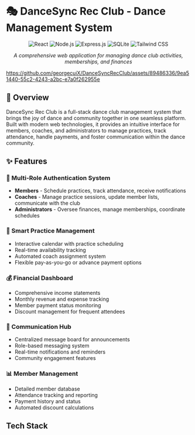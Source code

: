 # 🎭 DanceSync Rec Club - Dance Management System
<div align="center">
  <img src="https://img.shields.io/badge/React-20232A?style=for-the-badge&logo=react&logoColor=61DAFB" alt="React" />
  <img src="https://img.shields.io/badge/Node.js-43853D?style=for-the-badge&logo=node.js&logoColor=white" alt="Node.js" />
  <img src="https://img.shields.io/badge/Express.js-404D59?style=for-the-badge" alt="Express.js" />
  <img src="https://img.shields.io/badge/SQLite-07405E?style=for-the-badge&logo=sqlite&logoColor=white" alt="SQLite" />
  <img src="https://img.shields.io/badge/Tailwind_CSS-38B2AC?style=for-the-badge&logo=tailwind-css&logoColor=white" alt="Tailwind CSS" />
</div>
<div align="center">
  <p><em>A comprehensive web application for managing dance club activities, memberships, and finances</em></p>
</div>

https://github.com/georgecuiX/DanceSyncRecClub/assets/89486336/9ea51440-55c2-4243-a2bc-e7a0f262955e

## 🌟 Overview

DanceSync Rec Club is a full-stack dance club management system that brings the joy of dance and community together in one seamless platform. Built with modern web technologies, it provides an intuitive interface for members, coaches, and administrators to manage practices, track attendance, handle payments, and foster communication within the dance community.

## ✨ Features
### 👥 Multi-Role Authentication System
- **Members** - Schedule practices, track attendance, receive notifications
- **Coaches** - Manage practice sessions, update member lists, communicate with the club
- **Administrators** - Oversee finances, manage memberships, coordinate schedules

### 📅 Smart Practice Management
- Interactive calendar with practice scheduling
- Real-time availability tracking
- Automated coach assignment system
- Flexible pay-as-you-go or advance payment options

### 💰 Financial Dashboard
- Comprehensive income statements
- Monthly revenue and expense tracking
- Member payment status monitoring
- Discount management for frequent attendees

### 📢 Communication Hub
- Centralized message board for announcements
- Role-based messaging system
- Real-time notifications and reminders
- Community engagement features

### 📊 Member Management
- Detailed member database
- Attendance tracking and reporting
- Payment history and status
- Automated discount calculations

## Tech Stack
